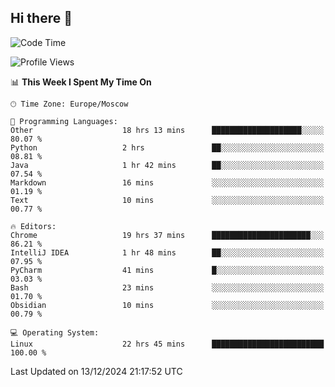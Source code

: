 ## Hi there 👋
<!--START_SECTION:waka-->
![Code Time](http://img.shields.io/badge/Code%20Time-4%2C581%20hrs%2024%20mins-blue)

![Profile Views](http://img.shields.io/badge/Profile%20Views-125-blue)

📊 **This Week I Spent My Time On** 

```text
🕑︎ Time Zone: Europe/Moscow

💬 Programming Languages: 
Other                    18 hrs 13 mins      ████████████████████░░░░░   80.07 % 
Python                   2 hrs               ██░░░░░░░░░░░░░░░░░░░░░░░   08.81 % 
Java                     1 hr 42 mins        ██░░░░░░░░░░░░░░░░░░░░░░░   07.54 % 
Markdown                 16 mins             ░░░░░░░░░░░░░░░░░░░░░░░░░   01.19 % 
Text                     10 mins             ░░░░░░░░░░░░░░░░░░░░░░░░░   00.77 % 

🔥 Editors: 
Chrome                   19 hrs 37 mins      ██████████████████████░░░   86.21 % 
IntelliJ IDEA            1 hr 48 mins        ██░░░░░░░░░░░░░░░░░░░░░░░   07.95 % 
PyCharm                  41 mins             █░░░░░░░░░░░░░░░░░░░░░░░░   03.03 % 
Bash                     23 mins             ░░░░░░░░░░░░░░░░░░░░░░░░░   01.70 % 
Obsidian                 10 mins             ░░░░░░░░░░░░░░░░░░░░░░░░░   00.79 % 

💻 Operating System: 
Linux                    22 hrs 45 mins      █████████████████████████   100.00 % 
```


 Last Updated on 13/12/2024 21:17:52 UTC
<!--END_SECTION:waka-->
<!--
**w3ll1ngt/w3ll1ngt** is a ✨ _special_ ✨ repository because its `README.md` (this file) appears on your GitHub profile.

Here are some ideas to get you started:

- 🔭 I’m currently working on ...
- 🌱 I’m currently learning ...
- 👯 I’m looking to collaborate on ...
- 🤔 I’m looking for help with ...
- 💬 Ask me about ...
- 📫 How to reach me: ...
- 😄 Pronouns: ...
- ⚡ Fun fact: ...
-->
